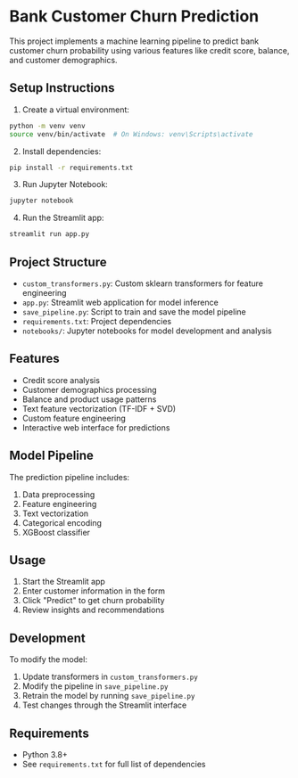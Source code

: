 # Bank Customer Churn Prediction

This project implements a machine learning pipeline to predict bank customer churn probability using various features like credit score, balance, and customer demographics.

## Setup Instructions

1. Create a virtual environment:
```bash
python -m venv venv
source venv/bin/activate  # On Windows: venv\Scripts\activate
```

2. Install dependencies:
```bash
pip install -r requirements.txt
```

3. Run Jupyter Notebook:
```bash
jupyter notebook
```

4. Run the Streamlit app:
```bash
streamlit run app.py
```

## Project Structure

- `custom_transformers.py`: Custom sklearn transformers for feature engineering
- `app.py`: Streamlit web application for model inference
- `save_pipeline.py`: Script to train and save the model pipeline
- `requirements.txt`: Project dependencies
- `notebooks/`: Jupyter notebooks for model development and analysis

## Features

- Credit score analysis
- Customer demographics processing
- Balance and product usage patterns
- Text feature vectorization (TF-IDF + SVD)
- Custom feature engineering
- Interactive web interface for predictions

## Model Pipeline

The prediction pipeline includes:
1. Data preprocessing
2. Feature engineering
3. Text vectorization
4. Categorical encoding
5. XGBoost classifier

## Usage

1. Start the Streamlit app
2. Enter customer information in the form
3. Click "Predict" to get churn probability
4. Review insights and recommendations

## Development

To modify the model:
1. Update transformers in `custom_transformers.py`
2. Modify the pipeline in `save_pipeline.py`
3. Retrain the model by running `save_pipeline.py`
4. Test changes through the Streamlit interface

## Requirements

- Python 3.8+
- See `requirements.txt` for full list of dependencies 